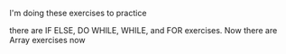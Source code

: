 I'm doing these exercises to practice

there are IF ELSE, DO WHILE, WHILE, and FOR exercises.
Now there are Array exercises now
